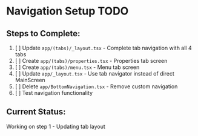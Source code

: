 # Navigation Setup TODO

## Steps to Complete:

1. [ ] Update `app/(tabs)/_layout.tsx` - Complete tab navigation with all 4 tabs
2. [ ] Create `app/(tabs)/properties.tsx` - Properties tab screen
3. [ ] Create `app/(tabs)/menu.tsx` - Menu tab screen  
4. [ ] Update `app/_layout.tsx` - Use tab navigator instead of direct MainScreen
5. [ ] Delete `app/BottomNavigation.tsx` - Remove custom navigation
6. [ ] Test navigation functionality

## Current Status:
Working on step 1 - Updating tab layout
